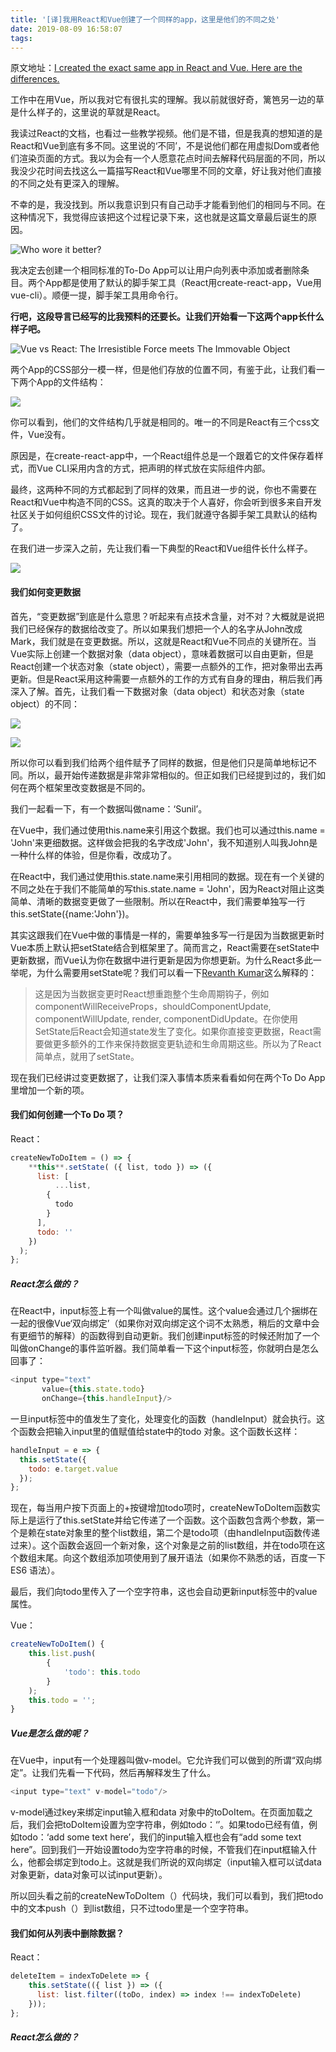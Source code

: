 ```yaml
---
title: '[译]我用React和Vue创建了一个同样的app，这里是他们的不同之处'
date: 2019-08-09 16:58:07
tags:
---
```


原文地址：[I created the exact same app in React and Vue. Here are the differences.](https://medium.com/javascript-in-plain-english/i-created-the-exact-same-app-in-react-and-vue-here-are-the-differences-e9a1ae8077fd)

工作中在用Vue，所以我对它有很扎实的理解。我以前就很好奇，篱笆另一边的草是什么样子的，这里说的草就是React。

我读过React的文档，也看过一些教学视频。他们是不错，但是我真的想知道的是React和Vue到底有多不同。这里说的‘不同’，不是说他们都在用虚拟Dom或者他们渲染页面的方式。我以为会有一个人愿意花点时间去解释代码层面的不同，所以我没少花时间去找这么一篇描写React和Vue哪里不同的文章，好让我对他们直接的不同之处有更深入的理解。

不幸的是，我没找到。所以我意识到只有自己动手才能看到他们的相同与不同。在这种情况下，我觉得应该把这个过程记录下来，这也就是这篇文章最后诞生的原因。

![Who wore it better?](https://miro.medium.com/max/700/1*WRzDZndJCduHwqgOpWmbhQ.png)

我决定去创建一个相同标准的To-Do App可以让用户向列表中添加或者删除条目。两个App都是使用了默认的脚手架工具（React用create-react-app，Vue用vue-cli）。顺便一提，脚手架工具用命令行。

**行吧，这段导言已经写的比我预料的还要长。让我们开始看一下这两个app长什么样子吧。**

![Vue vs React: The Irresistible Force meets The Immovable Object](https://miro.medium.com/max/1266/1*mJ-qdNqldpgae2U5oS0qDg.png)

两个App的CSS部分一模一样，但是他们存放的位置不同，有鉴于此，让我们看一下两个App的文件结构：

![](https://miro.medium.com/max/700/1*rahCwWEIXM7Wblk4L9ExYA.png)

你可以看到，他们的文件结构几乎就是相同的。唯一的不同是React有三个css文件，Vue没有。

原因是，在create-react-app中，一个React组件总是一个跟着它的文件保存着样式，而Vue CLI采用内含的方式，把声明的样式放在实际组件内部。

最终，这两种不同的方式都起到了同样的效果，而且进一步的说，你也不需要在React和Vue中构造不同的CSS。这真的取决于个人喜好，你会听到很多来自开发社区关于如何组织CSS文件的讨论。现在，我们就遵守各脚手架工具默认的结构了。

在我们进一步深入之前，先让我们看一下典型的React和Vue组件长什么样子。

![](https://miro.medium.com/max/1000/1*yQS8va-QXM2poiP-RqasOw.png)

#### 我们如何变更数据

首先，“变更数据”到底是什么意思？听起来有点技术含量，对不对？大概就是说把我们已经保存的数据给改变了。所以如果我们想把一个人的名字从John改成Mark，我们就是在变更数据。所以，这就是React和Vue不同点的关键所在。当Vue实际上创建一个数据对象（data object），意味着数据可以自由更新，但是React创建一个状态对象（state object），需要一点额外的工作，把对象带出去再更新。但是React采用这种需要一点额外的工作的方式有自身的理由，稍后我们再深入了解。首先，让我们看一下数据对象（data object）和状态对象（state object）的不同：

![](https://miro.medium.com/max/301/1*b9BjPHgneHv2K6ZYlAoe8A.png)

![](https://miro.medium.com/max/292/1*asy_vlGoZgtA3sAA7Dw4CA.png)

所以你可以看到我们给两个组件赋予了同样的数据，但是他们只是简单地标记不同。所以，最开始传递数据是非常非常相似的。但正如我们已经提到过的，我们如何在两个框架里改变数据是不同的。

我们一起看一下，有一个数据叫做name：‘Sunil’。

在Vue中，我们通过使用this.name来引用这个数据。我们也可以通过this.name = 'John'来更细数据。这样做会把我的名字改成'John'，我不知道别人叫我John是一种什么样的体验，但是你看，改成功了。

在React中，我们通过使用this.state.name来引用相同的数据。现在有一个关键的不同之处在于我们不能简单的写this.state.name = 'John'，因为React对阻止这类简单、清晰的数据变更做了一些限制。所以在React中，我们需要单独写一行this.setState({name:'John'})。

其实这跟我们在Vue中做的事情是一样的，需要单独多写一行是因为当数据更新时Vue本质上默认把setState结合到框架里了。简而言之，React需要在setState中更新数据，而Vue认为你在数据中进行更新是因为你想更新。为什么React多此一举呢，为什么需要用setState呢？我们可以看一下[Revanth Kumar](https://medium.com/@revanth0212)这么解释的：

> 这是因为当数据变更时React想重跑整个生命周期钩子，例如componentWillReceiveProps，shouldComponentUpdate, componentWillUpdate, render, componentDidUpdate。在你使用SetState后React会知道state发生了变化。如果你直接变更数据，React需要做更多额外的工作来保持数据变更轨迹和生命周期这些。所以为了React简单点，就用了setState。

现在我们已经讲过变更数据了，让我们深入事情本质来看看如何在两个To Do App里增加一个新的项。

#### 我们如何创建一个To Do 项？

React：

```javascript
createNewToDoItem = () => {
    **this**.setState( ({ list, todo }) => ({
      list: [
          ...list,
        {
          todo
        }
      ],
      todo: ''
    })
  );
};
```

##### React怎么做的？

在React中，input标签上有一个叫做value的属性。这个value会通过几个捆绑在一起的很像Vue‘双向绑定’（如果你对双向绑定这个词不太熟悉，稍后的文章中会有更细节的解释）的函数得到自动更新。我们创建input标签的时候还附加了一个叫做onChange的事件监听器。我们简单看一下这个input标签，你就明白是怎么回事了：

```javascript
<input type="text" 
       value={this.state.todo} 
       onChange={this.handleInput}/>
```

一旦input标签中的值发生了变化，处理变化的函数（handleInput）就会执行。这个函数会把输入input里的值赋值给state中的todo 对象。这个函数长这样：

```javascript
handleInput = e => {
  this.setState({
    todo: e.target.value
  });
};
```

现在，每当用户按下页面上的+按键增加todo项时，createNewToDoItem函数实际上是运行了this.setState并给它传递了一个函数。这个函数包含两个参数，第一个是赖在state对象里的整个list数组，第二个是todo项（由handleInput函数传递过来）。这个函数会返回一个新对象，这个对象是之前的list数组，并在todo项在这个数组末尾。向这个数组添加项使用到了展开语法（如果你不熟悉的话，百度一下ES6 语法）。

最后，我们向todo里传入了一个空字符串，这也会自动更新input标签中的value属性。

Vue：

```javascript
createNewToDoItem() {
    this.list.push(
        {
            'todo': this.todo
        }
    );
    this.todo = '';
}
```

##### Vue是怎么做的呢？

在Vue中，input有一个处理器叫做v-model。它允许我们可以做到的所谓“双向绑定”。让我们先看一下代码，然后再解释发生了什么。

```javascript
<input type="text" v-model="todo"/>
```

v-model通过key来绑定input输入框和data 对象中的toDoItem。在页面加载之后，我们会把toDoItem设置为空字符串，例如todo：‘’。如果todo已经有值，例如todo：‘add some text here’，我们的input输入框也会有“add some text here”。回到我们一开始设置todo为空字符串的时候，不管我们在input框输入什么，他都会绑定到todo上。这就是我们所说的双向绑定（input输入框可以试data对象更新，data对象可以试input更新）。

所以回头看之前的createNewToDoItem（）代码块，我们可以看到，我们把todo中的文本push（）到list数组，只不过todo里是一个空字符串。

#### 我们如何从列表中删除数据？

React：

```javascript
deleteItem = indexToDelete => {
    this.setState(({ list }) => ({
      list: list.filter((toDo, index) => index !== indexToDelete)
    }));
};
```

##### React怎么做的？


